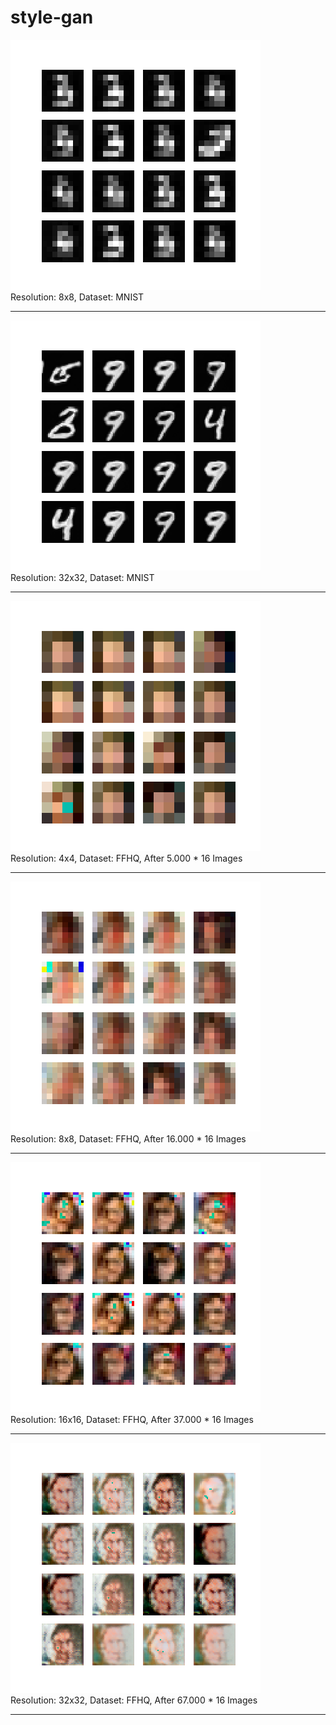 # style-gan

![mnist1](./result-images/mnist1.png)<br>
Resolution: 8x8, Dataset: MNIST<hr>

![mnist2](./result-images/mnist2.png)<br>
Resolution: 32x32, Dataset: MNIST<hr>

![ffhq1](./result-images/ffhq1.png)<br>
Resolution: 4x4, Dataset: FFHQ, After 5.000 * 16 Images<hr>

![ffhq2](./result-images/ffhq2.png)<br>
Resolution: 8x8, Dataset: FFHQ, After 16.000 * 16 Images<hr>

![ffhq3](result-images/ffhq3.png)<br>
Resolution: 16x16, Dataset: FFHQ, After 37.000 * 16 Images<hr>

![ffhq4](result-images/ffhq4.png)<br>
Resolution: 32x32, Dataset: FFHQ, After 67.000 * 16 Images<hr>
